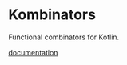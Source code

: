 # Kombinators

Functional combinators for Kotlin.

[documentation](docs/kombinators/kombinators/index.md)
